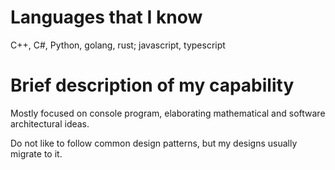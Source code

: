 # Languages that I know

C++, C#, Python, golang, rust; javascript, typescript

# Brief description of my capability

Mostly focused on console program, elaborating mathematical and software architectural ideas.

Do not like to follow common design patterns, but my designs usually migrate to it.